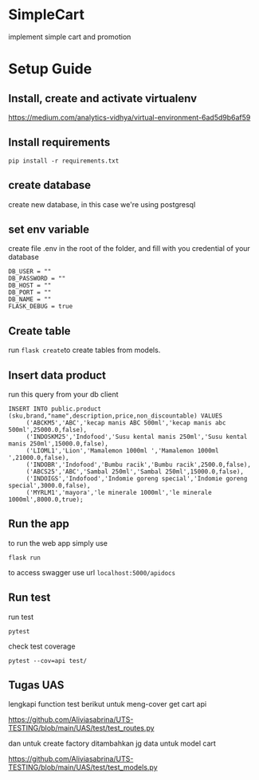 # SimpleCart
implement simple cart and promotion

# Setup Guide


## Install, create and activate virtualenv
https://medium.com/analytics-vidhya/virtual-environment-6ad5d9b6af59

## Install requirements

    pip install -r requirements.txt
## create database
create new database, in this case we're using postgresql

## set env variable

create file .env in the root of the folder, and fill with you credential of your database

      
    DB_USER = ""
    DB_PASSWORD = ""
    DB_HOST = ""
    DB_PORT = ""
    DB_NAME = ""
    FLASK_DEBUG = true

## Create table

run `flask create`to create tables from models.

## Insert data product

run this query from your db client
```
INSERT INTO public.product (sku,brand,"name",description,price,non_discountable) VALUES
	 ('ABCKM5','ABC','kecap manis ABC 500ml','kecap manis abc 500ml',25000.0,false),
	 ('INDOSKM25','Indofood','Susu kental manis 250ml','Susu kental manis 250ml',15000.0,false),
	 ('LIOML1','Lion','Mamalemon 1000ml ','Mamalemon 1000ml ',21000.0,false),
	 ('INDOBR','Indofood','Bumbu racik','Bumbu racik',2500.0,false),
	 ('ABCS25','ABC','Sambal 250ml','Sambal 250ml',15000.0,false),
	 ('INDOIGS','Indofood','Indomie goreng special','Indomie goreng special',3000.0,false),
	 ('MYRLM1','mayora','le minerale 1000ml','le minerale 1000ml',8000.0,true);
```

## Run the app
to run the web app simply  use

    flask run

to access swagger use url `localhost:5000/apidocs`


## Run test
run test

    pytest

check test coverage

    pytest --cov=api test/


## Tugas UAS 

lengkapi function test berikut untuk meng-cover get cart api

https://github.com/Aliviasabrina/UTS-TESTING/blob/main/UAS/test/test_routes.py

dan untuk create factory ditambahkan jg data untuk model cart

https://github.com/Aliviasabrina/UTS-TESTING/blob/main/UAS/test/test_models.py
